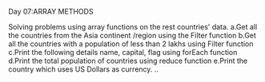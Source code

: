Day 07:ARRAY METHODS


Solving problems using array functions on the rest countries' data.
a.Get all the countries from the Asia continent /region using the Filter function
b.Get all the countries with a population of less than 2 lakhs using Filter function
c.Print the following details name, capital, flag using forEach function
d.Print the total population of countries using reduce function
e.Print the country which uses US Dollars as currency.
..